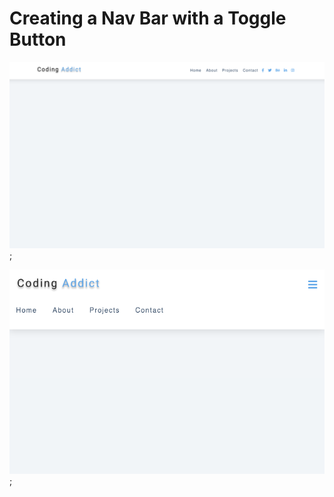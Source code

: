 # Creating a Nav Bar with a Toggle Button

![Screenshot 1](/images/screenshot1.png);

![Screenshot 2](/images/screenshot2.png);
